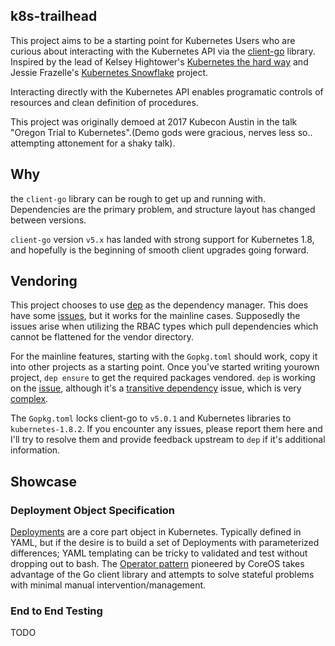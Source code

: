 k8s-trailhead
-------------


This project aims to be a starting point for Kubernetes Users who are curious about interacting with the Kubernetes API via the [client-go](https://github.com/kubernetes/client-go) library. Inspired by the lead of Kelsey Hightower's [Kubernetes the hard way](https://github.com/kelseyhightower/kubernetes-the-hard-way) and Jessie Frazelle's [Kubernetes Snowflake](https://github.com/jessfraz/k8s-snowflake) project.  

Interacting directly with the Kubernetes API enables programatic controls of resources and clean definition of procedures. 

This project was originally demoed at 2017 Kubecon Austin in the talk "Oregon Trial to Kubernetes".(Demo gods were gracious, nerves less so.. attempting attonement for a shaky talk). 

## Why

the `client-go` library can be rough to get up and running with. Dependencies are the primary problem, and structure layout has changed between versions.

`client-go` version `v5.x` has landed with strong support for Kubernetes 1.8, and hopefully is the beginning of smooth client upgrades going forward.

## Vendoring

This project chooses to use [dep](https://github.com/golang/dep) as the dependency manager. This does have some [issues](https://github.com/kubernetes/client-go/blob/master/INSTALL.md#dep-not-supported-yet), but it works for the mainline cases. Supposedly the issues arise when utilizing the RBAC types which pull dependencies which cannot be flattened for the vendor directory.

For the mainline features, starting with the `Gopkg.toml` should work, copy it into other projects as a starting point. Once you've started writing yourown project, `dep ensure` to get the required packages vendored. `dep` is working on the [issue](https://github.com/golang/dep/issues/1124), although it's a [transitive dependency](https://github.com/golang/dep/issues/1124#issuecomment-333457621) issue, which is very [complex](https://github.com/golang/dep/issues/1124#issuecomment-331346439).

The `Gopkg.toml` locks client-go to `v5.0.1` and Kubernetes libraries to `kubernetes-1.8.2`. If you encounter any issues, please report them here and I'll try to resolve them and provide feedback upstream to `dep` if it's additional information.

## Showcase

### Deployment Object Specification

[Deployments](https://kubernetes.io/docs/concepts/workloads/controllers/deployment/) are a core part object in Kubernetes. Typically defined in YAML, but if the desire is to build a set of Deployments with parameterized differences; YAML templating can be tricky to validated and test without dropping out to bash. The [Operator pattern](https://coreos.com/blog/introducing-operators.html) pioneered by CoreOS takes advantage of the Go client library and attempts to solve stateful problems with minimal manual intervention/management.

### End to End Testing

TODO
